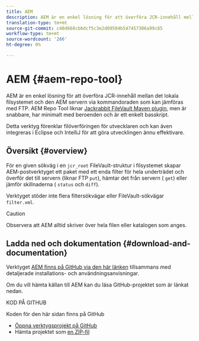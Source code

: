 ```yaml
---
title: AEM
description: AEM är en enkel lösning för att överföra JCR-innehåll mellan det lokala filsystemet och den AEM servern via kommandoraden som kan jämföras med FTP.
translation-type: tm+mt
source-git-commit: c40d668cb6dcf5c3e2d09504b547457306a99c85
workflow-type: tm+mt
source-wordcount: '266'
ht-degree: 0%

---
```



# AEM {#aem-repo-tool}

AEM är en enkel lösning för att överföra JCR-innehåll mellan det lokala filsystemet och den AEM servern via kommandoraden som kan jämföras med FTP. AEM Repo Tool liknar [Jackrabbit FileVault Maven plugin](https://jackrabbit.apache.org/filevault-package-maven-plugin), men är snabbare, har minimalt med beroenden och är ett enkelt basskript.

Detta verktyg förenklar filöverföringen för utvecklaren och kan även integreras i Eclipse och IntelliJ för att göra utvecklingen ännu effektivare.

## Översikt {#overview}

För en given sökväg i en `jcr_root` FileVault-struktur i filsystemet skapar AEM-postverktyget ett paket med ett enda filter för hela underträdet och överför det till servern (liknar FTP `put`), hämtar det från servern ( `get`) eller jämför skillnaderna ( `status` och `diff`).

Verktyget stöder inte flera filtersökvägar eller FileVault-sökvägar `filter.xml`.

>[!CAUTION]
>
>Observera att AEM alltid skriver över hela filen eller katalogen som anges.

## Ladda ned och dokumentation {#download-and-documentation}

Verktyget [AEM finns på GitHub via den här länken](https://github.com/Adobe-Marketing-Cloud/tools/tree/master/repo) tillsammans med detaljerade installations- och användningsanvisningar.

Om du vill hämta källan till AEM kan du läsa GitHub-projektet som är länkat nedan.

KOD PÅ GITHUB

Koden för den här sidan finns på GitHub

* [Öppna verktygsprojekt på GitHub](https://github.com/Adobe-Marketing-Cloud/tools)
* Hämta projektet som [en ZIP-fil](https://github.com/Adobe-Marketing-Cloud/tools/archive/master.zip)
